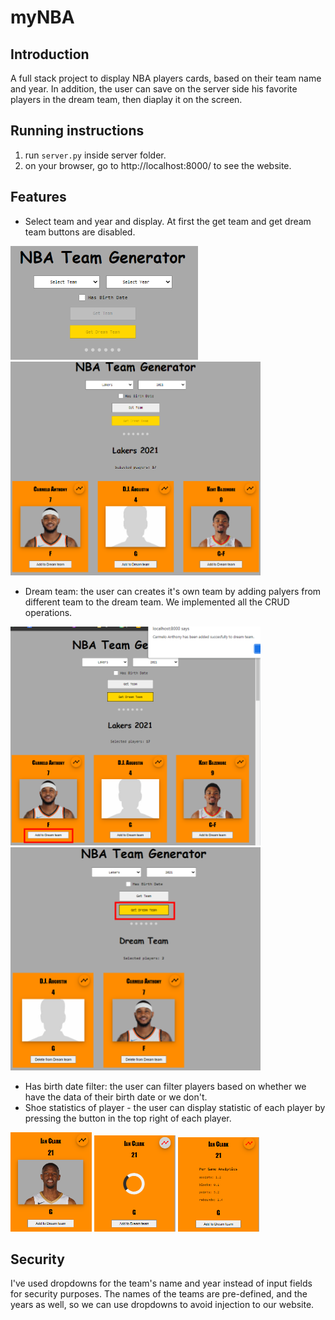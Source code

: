 # myNBA

## Introduction

A full stack project to display NBA players cards, based on their team name and year. In addition, the user can save on the server side his favorite players in the dream team, then diaplay it on the screen.

## Running instructions

1. run `server.py` inside server folder.
2. on your browser, go to http://localhost:8000/ to see the website.

## Features

- Select team and year and display. At first the get team and get dream team buttons are disabled.
<p float="left">
    <img src="images/initial_screen.png" width="300" />
    <img src="images/peak_team.png" width="400" />
</p>

- Dream team: the user can creates it's own team by adding palyers from different team to the dream team. We implemented all the CRUD operations.
<p float="left">
<img src="images/add_to_dream_team.png" width="400" />
<img src="images/remove_from_dream_team.png" width="400">
</p>

- Has birth date filter: the user can filter players based on whether we have the data of their birth date or we don't.
- Shoe statistics of player - the user can display statistic of each player by pressing the button in the top right of each player.
<p float="left">
  <img src="images/get_stats1.png" width="130" />
  <img src="images/get_stats2.png" width="130" />
  <img src="images/get_stats3.png" width="130" />
</p>

## Security

I've used dropdowns for the team's name and year instead of input fields for security purposes. The names of the teams are pre-defined, and the years as well, so we can use dropdowns to avoid injection to our website.
